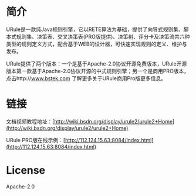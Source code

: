 # 简介

URule是一款纯Java规则引擎，它以RETE算法为基础，提供了向导式规则集、脚本式规则集、决策表、交叉决策表(PRO版提供)、决策树、评分卡及决策流共六种类型的规则定义方式，配合基于WEB的设计器，可快速实现规则的定义、维护与发布。

URule提供了两个版本：一个是基于Apache-2.0协议开源免费版本，URule开源版本第一款基于Apache-2.0协议开源的中式规则引擎；另一个是商用PRO版本，点击http://www.bstek.com 了解更多关于URule商用Pro版更多信息。

# 链接

文档视频教程地址：[http://wiki.bsdn.org/display/urule2/urule2+Home](http://wiki.bsdn.org/display/urule2/urule2+Home)

URule PRO版在线示例：[http://112.124.15.63:8084/index.html](http://112.124.15.63:8084/index.html)

# License

Apache-2.0
